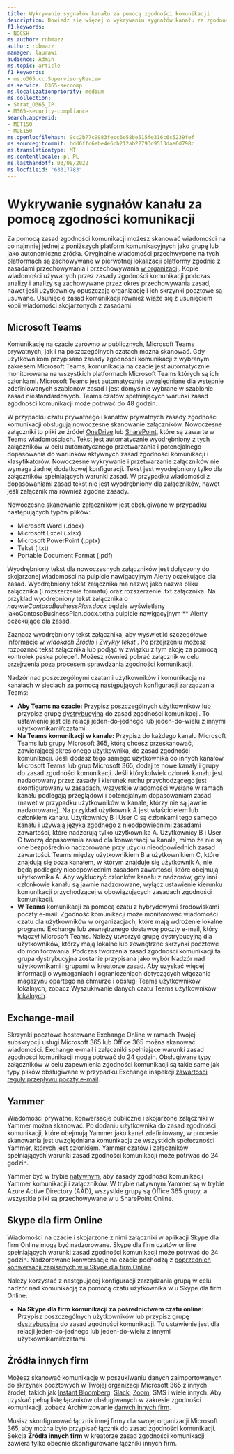 ```yaml
---
title: Wykrywanie sygnałów kanału za pomocą zgodności komunikacji
description: Dowiedz się więcej o wykrywaniu sygnałów kanału ze zgodnością komunikacji.
f1.keywords:
- NOCSH
ms.author: robmazz
author: robmazz
manager: laurawi
audience: Admin
ms.topic: article
f1_keywords:
- ms.o365.cc.SupervisoryReview
ms.service: O365-seccomp
ms.localizationpriority: medium
ms.collection:
- Strat_O365_IP
- M365-security-compliance
search.appverid:
- MET150
- MOE150
ms.openlocfilehash: 9cc2b77c9983fecc6e58be515fe316c6c5239fef
ms.sourcegitcommit: bdd6ffc6ebe4e6cb212ab22793d9513dae6d798c
ms.translationtype: MT
ms.contentlocale: pl-PL
ms.lasthandoff: 03/08/2022
ms.locfileid: "63317783"
---
```

# <a name="detect-channel-signals-with-communication-compliance"></a>Wykrywanie sygnałów kanału za pomocą zgodności komunikacji

Za pomocą zasad zgodności komunikacji możesz skanować wiadomości na co najmniej jednej z poniższych platform komunikacyjnych jako grupę lub jako autonomiczne źródła. Oryginalne wiadomości przechwycone na tych platformach są zachowywane w pierwotnej lokalizacji platformy zgodnie z zasadami przechowywania i przechowywania [w organizacji](/microsoft-365/compliance/information-governance). Kopie wiadomości używanych przez zasady zgodności komunikacji podczas analizy i analizy są zachowywane przez okres przechowywania zasad, nawet jeśli użytkownicy opuszczają organizację i ich skrzynki pocztowe są usuwane. Usunięcie zasad komunikacji również wiąże się z usunięciem kopii wiadomości skojarzonych z zasadami.

## <a name="microsoft-teams"></a>Microsoft Teams

Komunikację na czacie zarówno w publicznych, Microsoft Teams prywatnych, jak i na poszczególnych czatach można skanować. Gdy użytkownikom przypisano zasady zgodności komunikacji z wybranym zakresem Microsoft Teams, komunikacja na czacie jest automatycznie monitorowana na wszystkich platformach Microsoft Teams których są ich członkami. Microsoft Teams jest automatycznie uwzględniane dla wstępnie zdefiniowanych szablonów zasad i jest domyślnie wybrane w szablonie zasad niestandardowych. Teams czatów spełniających warunki zasad zgodności komunikacji może potrwać do 48 godzin.

W przypadku czatu prywatnego i kanałów prywatnych zasady zgodności komunikacji obsługują nowoczesne skanowanie załączników. Nowoczesne załączniki to pliki ze źródeł [OneDrive](/onedrive/plan-onedrive-enterprise#modern-attachments) lub [SharePoint](/sharepoint/dev/solution-guidance/modern-experience-customizations), które są zawarte w Teams wiadomościach. Tekst jest automatycznie wyodrębniony z tych załączników w celu automatycznego przetwarzania i potencjalnego dopasowania do warunków aktywnych zasad zgodności komunikacji i klasyfikatorów. Nowoczesne wykrywanie i przetwarzanie załączników nie wymaga żadnej dodatkowej konfiguracji. Tekst jest wyodrębniony tylko dla załączników spełniających warunki zasad. W przypadku wiadomości z dopasowaniami zasad tekst nie jest wyodrębniony dla załączników, nawet jeśli załącznik ma również zgodne zasady.

Nowoczesne skanowanie załączników jest obsługiwane w przypadku następujących typów plików:

- Microsoft Word (.docx)
- Microsoft Excel (.xlsx)
- Microsoft PowerPoint (.pptx)
- Tekst (.txt)
- Portable Document Format (.pdf)

Wyodrębniony tekst dla nowoczesnych załączników jest dołączony do skojarzonej wiadomości na  pulpicie nawigacyjnym Alerty oczekujące dla zasad. Wyodrębniony tekst załącznika ma nazwę jako nazwa pliku załącznika (i rozszerzenie formatu) oraz rozszerzenie .txt załącznika. Na przykład wyodrębniony tekst załącznika o *nazwieContosoBusinessPlan.docx* będzie wyświetlany jakoContosoBusinessPlan.docx.txtna pulpicie nawigacyjnym ** Alerty oczekujące dla zasad.

Zaznacz wyodrębniony tekst załącznika, aby wyświetlić szczegółowe informacje w *widokach Źródło* i *Zwykły tekst* . Po przejrzeniu możesz rozpoznać tekst załącznika lub podjąć w związku z tym akcję za pomocą kontrolek paska poleceń. Możesz również pobrać załącznik w celu przejrzenia poza procesem sprawdzania zgodności komunikacji.

Nadzór nad poszczególnymi czatami użytkowników i komunikacją na kanałach w sieciach za pomocą następujących konfiguracji zarządzania Teams:

- **Aby Teams na czacie:** Przypisz poszczególnych użytkowników lub przypisz grupę [dystrybucyjną](https://support.office.com/article/Distribution-groups-E8BA58A8-FAB2-4AAF-8AA1-2A304052D2DE) do zasad zgodności komunikacji. To ustawienie jest dla relacji jeden-do-jednego lub jeden-do-wielu z innymi użytkownikami/czatami.
- **Na Teams komunikacji w kanale:** Przypisz do każdego kanału Microsoft Teams lub grupy Microsoft 365, którą chcesz przeskanować, zawierającej określonego użytkownika, do zasad zgodności komunikacji. Jeśli dodasz tego samego użytkownika do innych kanałów Microsoft Teams lub grup Microsoft 365, dodaj te nowe kanały i grupy do zasad zgodności komunikacji. Jeśli którykolwiek członek kanału jest nadzorowany przez zasady i kierunek ruchu przychodzącego  jest skonfigurowany w zasadach, wszystkie wiadomości wysłane w ramach kanału podlegają przeglądowi i potencjalnym dopasowaniam zasad (nawet w przypadku użytkowników w kanale, którzy nie są jawnie nadzorowane). Na przykład użytkownik A jest właścicielem lub członkiem kanału. Użytkownicy B i User C są członkami tego samego kanału i używają języka zgodnego z nieodpowiednimi zasadami zawartości, które nadzorują tylko użytkownika A. Użytkownicy B i User C tworzą dopasowania zasad dla konwersacji w kanale, mimo że nie są one bezpośrednio nadzorowane przy użyciu nieodpowiednich zasad zawartości. Teams między użytkownikiem B a użytkownikiem C, które znajdują się poza kanałem, w którym znajduje się użytkownik A, nie będą podlegały nieodpowiednim zasadom zawartości, które obejmują użytkownika A. Aby wykluczyć członków kanału z nadzorów, gdy inni członkowie kanału są jawnie nadzorowane, wyłącz ustawienie kierunku komunikacji przychodzącej w obowiązujących zasadach zgodności komunikacji.
- **W Teams** komunikacji za pomocą czatu z hybrydowymi środowiskami poczty e-mail: Zgodność komunikacji może monitorować wiadomości czatu dla użytkowników w organizacjach, które mają wdrożenie lokalne programu Exchange lub zewnętrznego dostawcę poczty e-mail, który włączył Microsoft Teams. Należy utworzyć grupę dystrybucyjną dla użytkowników, którzy mają lokalne lub zewnętrzne skrzynki pocztowe do monitorowania. Podczas tworzenia zasad zgodności komunikacji ta grupa dystrybucyjna zostanie przypisana jako wybór Nadzór nad  użytkownikami i grupami w kreatorze zasad. Aby uzyskać więcej informacji o wymaganiach i ograniczeniach dotyczących włączania magazynu opartego na chmurze i obsługi Teams użytkowników lokalnych, zobacz Wyszukiwanie danych czatu Teams użytkowników [lokalnych](search-cloud-based-mailboxes-for-on-premises-users.md).

## <a name="exchange-email"></a>Exchange-mail

Skrzynki pocztowe hostowane Exchange Online w ramach Twojej subskrypcji usługi Microsoft 365 lub Office 365 można skanować wiadomości. Exchange e-mail i załączniki spełniające warunki zasad zgodności komunikacji mogą potrwać do 24 godzin. Obsługiwane typy załączników w celu zapewnienia zgodności komunikacji są takie same jak typy plików obsługiwane w przypadku Exchange inspekcji [zawartości reguły przepływu poczty e-mail](/exchange/security-and-compliance/mail-flow-rules/inspect-message-attachments#supported-file-types-for-mail-flow-rule-content-inspection).

## <a name="yammer"></a>Yammer

Wiadomości prywatne, konwersacje publiczne i skojarzone załączniki w Yammer można skanować. Po dodaniu użytkownika do zasad zgodności komunikacji, które obejmują Yammer jako kanał zdefiniowany, w procesie skanowania jest uwzględniana komunikacja ze wszystkich społeczności Yammer, których jest członkiem. Yammer czatów i załączników spełniających warunki zasad zgodności komunikacji może potrwać do 24 godzin. 

Yammer być w trybie [natywnym](/yammer/configure-your-yammer-network/overview-native-mode), aby zasady zgodności komunikacji Yammer komunikacji i załączników. W trybie natywnym Yammer są w trybie Azure Active Directory (AAD), wszystkie grupy są Office 365 grupy, a wszystkie pliki są przechowywane w u SharePoint Online.

## <a name="skype-for-business-online"></a>Skype dla firm Online

Wiadomości na czacie i skojarzone z nimi załączniki w aplikacji Skype dla firm Online mogą być nadzorowane. Skype dla firm czatów online spełniających warunki zasad zgodności komunikacji może potrwać do 24 godzin. Nadzorowane konwersacje na czacie pochodzą z [poprzednich konwersacji zapisanych w u Skype dla firm Online](https://support.office.com/article/Find-a-previous-Skype-for-Business-conversation-18892eba-5f18-4281-8c87-fd48bd72e6a2).  

Należy korzystać z następującej konfiguracji zarządzania grupą w celu nadzór nad komunikacją za pomocą czatu użytkownika w u Skype dla firm Online:

- **Na Skype dla firm komunikacji za pośrednictwem czatu online**: Przypisz poszczególnych użytkowników lub przypisz grupę [dystrybucyjną](https://support.office.com/article/Distribution-groups-E8BA58A8-FAB2-4AAF-8AA1-2A304052D2DE) do zasad zgodności komunikacji. To ustawienie jest dla relacji jeden-do-jednego lub jeden-do-wielu z innymi użytkownikami/czatami.

## <a name="third-party-sources"></a>Źródła innych firm

Możesz skanować komunikację w poszukiwaniu danych zaimportowanych do skrzynek pocztowych w Twojej organizacji Microsoft 365 z innych źródeł, takich jak [Instant Bloomberg](archive-instant-bloomberg-data.md), [Slack](archive-slack-data.md), [Zoom](archive-zoommeetings-data.md), SMS i wiele innych. Aby uzyskać pełną listę łączników obsługiwanych w zakresie zgodności komunikacji, zobacz Archiwizowanie [danych innych firm](archiving-third-party-data.md).

Musisz skonfigurować łącznik innej firmy dla swojej organizacji Microsoft 365, aby można było przypisać łącznik do zasad zgodności komunikacji. Sekcja **Źródła innych firm** w kreatorze zasad zgodności komunikacji zawiera tylko obecnie skonfigurowane łączniki innych firm.
